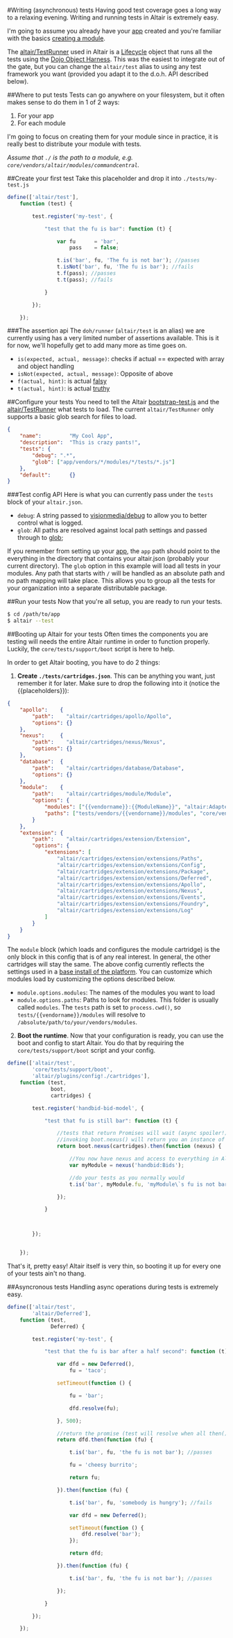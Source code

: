#Writing (asynchronous) tests
Having good test coverage goes a long way to a relaxing evening. Writing and running tests in Altair is extremely easy.

I'm going to assume you already have your [app](app.md) created and you're familiar with the basics [creating a module](firstmodule.md).

The [altair/TestRunner](../core/lib/altair/TestRunner.js) used in Altair is a [Lifecycle](lifecycle.md) object that runs all the tests
 using the [Dojo Object Harness](http://dojotoolkit.org/reference-guide/1.9/util/doh.html). This was the easiest to integrate
 out of the gate, but you can change the `altair/test` alias to using any test framework you want (provided you adapt it
 to the d.o.h. API described below).

##Where to put tests
Tests can go anywhere on your filesystem, but it often makes sense to do them in 1 of 2 ways:

1. For your app
2. For each module

I'm going to focus on creating them for your module since in practice, it is really best to distribute your module with
tests.

*Assume that `./` is the path to a module, e.g. `core/vendors/altair/modules/commandcentral`.*

##Create your first test
Take this placeholder and drop it into `./tests/my-test.js`

```js
define(['altair/test'],
    function (test) {

        test.register('my-test', {

            "test that the fu is bar": function (t) {

                var fu      = 'bar',
                    pass    = false;

                t.is('bar', fu, 'The fu is not bar'); //passes
                t.isNot('bar', fu, 'The fu is bar'); //fails
                t.f(pass); //passes
                t.t(pass); //fails

            }

        });

    });
```

###The assertion api
The `doh/runner` (`altair/test` is an alias) we are currently using has a very limited number of assertions available.
This is it for now, we'll hopefully get to add many more as time goes on.

- `is(expected, actual, message)`: checks if actual == expected with array and object handling
- `isNot(expected, actual, message)`: Opposite of above
- `f(actual, hint)`: is actual [falsy](http://www.sitepoint.com/javascript-truthy-falsy/)
- `t(actual, hint)`: is actual [truthy](http://www.sitepoint.com/javascript-truthy-falsy/)


##Configure your tests
You need to tell the Altair [bootstrap-test.js](../core/bootstrap-test.js) and the [altair/TestRunner](../core/lib/altair/TestRunner.js)
what tests to load. The current `altair/TestRunner` only supports a basic glob search for files to load.

```json
{
    "name":         "My Cool App",
    "description":  "This is crazy pants!",
    "tests": {
        "debug": ".*",
        "glob": ["app/vendors/*/modules/*/tests/*.js"]
    },
    "default":      {}
}

```
###Test config API
Here is what you can currently pass under the `tests` block of your `altair.json`.

- `debug`: A string passed to [visionmedia/debug](https://github.com/visionmedia/debug) to allow you to better control what is logged.
- `glob`: All paths are resolved against local path settings and passed through to [glob](https://github.com/isaacs/node-glob);

If you remember from setting up your [app](app.md), the `app` path should point to the everything in the directory that
contains your altair.json (probably your current directory). The `glob` option in this example will load all tests in your
modules. Any path that starts with `/` will be handled as an absolute path and no path mapping will take place. This
allows you to group all the tests for your organization into a separate distributable package.

##Run your tests
Now that you're all setup, you are ready to run your tests.

```bash
$ cd /path/to/app
$ altair --test
```

##Booting up Altair for your tests
Often times the components you are testing will needs the entire Altair runtime in order to function properly. Luckily,
the `core/tests/support/boot` script is here to help.

In order to get Altair booting, you have to do 2 things:

1. **Create `./tests/cartridges.json`**. This can be anything you want, just remember it for later. Make sure to drop the
following into it (notice the {{placeholders}}):

```json
{
    "apollo":    {
        "path":    "altair/cartridges/apollo/Apollo",
        "options": {}
    },
    "nexus":     {
        "path":    "altair/cartridges/nexus/Nexus",
        "options": {}
    },
    "database":  {
        "path":    "altair/cartridges/database/Database",
        "options": {}
    },
    "module":    {
        "path":    "altair/cartridges/module/Module",
        "options": {
            "modules": ["{{vendorname}}:{{ModuleName}}", "altair:Adapters"],
            "paths": ["tests/vendors/{{vendorname}}/modules", "core/vendors/altair/modules"]
        }
    },
    "extension": {
        "path":    "altair/cartridges/extension/Extension",
        "options": {
            "extensions": [
                "altair/cartridges/extension/extensions/Paths",
                "altair/cartridges/extension/extensions/Config",
                "altair/cartridges/extension/extensions/Package",
                "altair/cartridges/extension/extensions/Deferred",
                "altair/cartridges/extension/extensions/Apollo",
                "altair/cartridges/extension/extensions/Nexus",
                "altair/cartridges/extension/extensions/Events",
                "altair/cartridges/extension/extensions/Foundry",
                "altair/cartridges/extension/extensions/Log"
            ]
        }
    }
}
```
The `module` block (which loads and configures the module cartridge) is the only block in this config that is of any real
interest. In general, the other cartridges will stay the same. The above config currently reflects the settings used in a [base
install of the platform](../core/config/altair.json). You can customize which modules load by customizing the options
described below.

- `module.options.modules`: The names of the modules you want to load
- `module.options.paths`: Paths to look for modules. This folder is usually called `modules`. The `tests` path is set
to `process.cwd()`, so `tests/{{vendorname}}/modules` will resolve to `/absolute/path/to/your/vendors/modules`.

2. **Boot the runtime**. Now that your configuration is ready, you can use the boot and config to start Altair. You do that
by requiring the `core/tests/support/boot` script and your config.

```js
define(['altair/test',
        'core/tests/support/boot',
        'altair/plugins/config!./cartridges'],
    function (test,
              boot,
              cartridges) {

        test.register('handbid-bid-model', {

            "test that fu is still bar": function (t) {

                //tests that return Promises will wait (async spoiler!) until they are resolved
                //invoking boot.nexus() will return you an instance of Nexus
                return boot.nexus(cartridges).then(function (nexus) {

                    //You now have nexus and access to everything in Altair
                    var myModule = nexus('handbid:Bids');

                    //do your tests as you normally would
                    t.is('bar', myModule.fu, 'myModule\`s fu is not bar');

                });

            }



        });


    });
```
That's it, pretty easy! Altair itself is very thin, so booting it up for every one of your tests ain't no thang.

##Asyncronous tests
Handling async operations during tests is extremely easy.

```js
define(['altair/test',
        'altair/Deferred'],
    function (test,
              Deferred) {

        test.register('my-test', {

            "test that the fu is bar after a half second": function (t) {

                var dfd = new Deferred(),
                    fu = 'taco';

                setTimeout(function () {

                    fu = 'bar';

                    dfd.resolve(fu);

                }, 500);

                //return the promise (test will resolve when all then()'s are finished)
                return dfd.then(function (fu) {

                    t.is('bar', fu, 'the fu is not bar'); //passes

                    fu = 'cheesy burrito';

                    return fu;

                }).then(function (fu) {

                    t.is('bar', fu, 'somebody is hungry'); //fails

                    var dfd = new Deferred();

                    setTimeout(function () {
                        dfd.resolve('bar');
                    });

                    return dfd;

                }).then(function (fu) {

                    t.is('bar', fu, 'the fu is not bar'); //passes

                });

            }

        });

    });
```